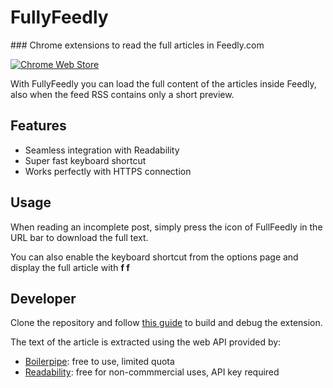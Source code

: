 # FullyFeedly

### Chrome extensions to read the full articles in Feedly.com

[![Chrome Web Store](https://developer.chrome.com/webstore/images/ChromeWebStore_BadgeWBorder_v2_206x58.png)](https://chrome.google.com/webstore/detail/fullyfeedly/ikdncbjpcpkheefmnbicggciklkeebmp?hl=en)

With FullyFeedly you can load the full content of the articles inside Feedly, also when the feed RSS contains only a short preview.

## Features

* Seamless integration with Readability
* Super fast keyboard shortcut
* Works perfectly with HTTPS connection

## Usage

When reading an incomplete post, simply press the icon of FullFeedly in the URL bar to download the full text.

You can also enable the keyboard shortcut from the options page and display the full article with **f f**


## Developer

Clone the repository and follow [this guide](http://minimul.com/developing-a-chrome-extension-with-yeoman.html) to build and debug the extension.

The text of the article is extracted using the web API provided by:

* [Boilerpipe](http://boilerpipe-web.appspot.com/): free to use, limited quota
* [Readability](http://www.readability.com): free for non-commmercial uses, API key required
